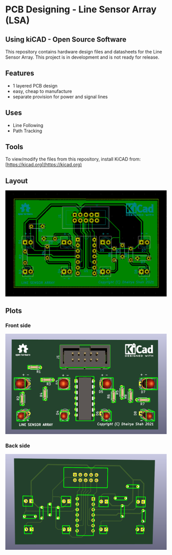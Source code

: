# PCB Designing - Line Sensor Array (LSA)
## Using kiCAD - Open Source Software
This repository contains hardware design files and datasheets for the Line Sensor Array. This project is in development and is not ready for release.

## Features
- 1 layered PCB design
- easy, cheap to manufacture
- separate provision for power and signal lines

## Uses
- Line Following
- Path Tracking

## Tools
To view/modify the files from this repository, install KiCAD from: [https://kicad.org](https://kicad.org)

## Layout
![](assets/layout.png)

## Plots
### Front side
![](assets/front.png)

### Back side
![](assets/back.png)

